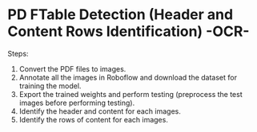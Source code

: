 # PD FTable Detection (Header and Content Rows Identification) -OCR-

Steps:
1. Convert the PDF files to images.
2. Annotate all the images in Roboflow and download the dataset for training the model.
3. Export the trained weights and perform testing (preprocess the test images before performing testing).
4. Identify the header and content for each images.
5. Identify the rows of content for each images.
